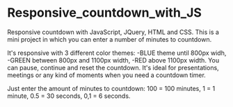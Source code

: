 # Responsive_countdown_with_JS
Responsive countdown with JavaScript, JQuery, HTML and CSS.
This is a mini project in which you can enter a number of minutes to countdown.

It's responsive with 3 different color themes:
-BLUE theme until 800px widh, 
-GREEN between 800px and 1100px width,
-RED above 1100px width.
You can pause, continue and reset the countdown.
It's ideal for presentations, meetings or any kind of moments when you need a countdown timer.

Just enter the amount of minutes to countdown:
100 = 100 minutes,
1 = 1 minute, 
0.5 = 30 seconds, 
0,1 = 6 seconds.
